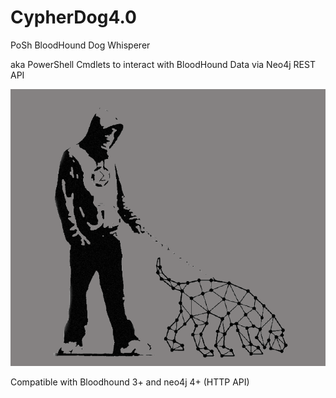 # CypherDog4.0
PoSh BloodHound Dog Whisperer

aka PowerShell Cmdlets to interact with BloodHound Data via Neo4j REST API

![CypherDog](https://github.com/SadProcessor/CypherDog/blob/master/img/CypherDog.png)

Compatible with Bloodhound 3+ and neo4j 4+ (HTTP API)
